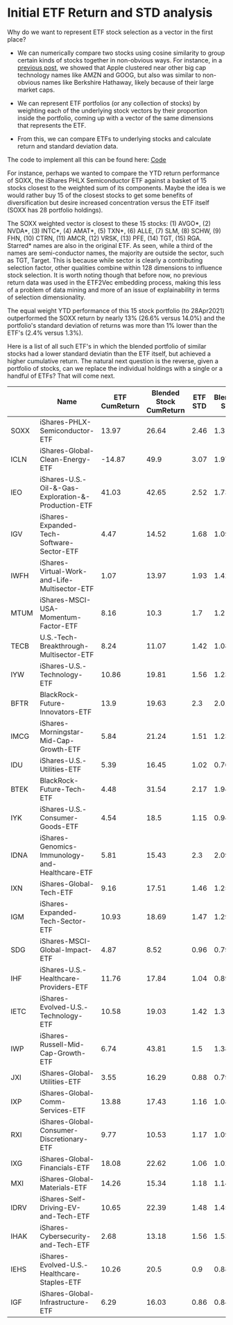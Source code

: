 # Initial ETF Return and STD analysis

Why do we want to represent ETF stock selection as a vector in the first place?

* We can numerically compare two stocks using cosine similarity to group certain kinds of stocks together in non-obvious ways. For instance, in a [previous post](https://ryanjameskim.com/2021/04/27/ETF2Vec-Optimized.html), we showed that Apple clustered near other big cap technology names like AMZN and GOOG, but also was similar to non-obvious names like Berkshire Hathaway, likely because of their large market caps.

* We can represent ETF portfolios (or any collection of stocks) by weighting each of the underlying stock vectors by their proportion inside the portfolio, coming up with a vector of the same dimensions that represents the ETF.

* From this, we can compare ETFs to underlying stocks and calculate return and standard deviation data.

The code to implement all this can be found here: [Code](https://github.com/ryanjameskim/public/blob/master/210428%20ETF%20v%20Vector%20Return%20comparison.py)

For instance, perhaps we wanted to compare the YTD return performance of SOXX, the iShares PHLX Semiconductor ETF against a basket of 15 stocks closest to the weighted sum of its components. Maybe the idea is we would rather buy 15 of the closest stocks to get some benefits of diversification but desire increased concentration versus the ETF itself (SOXX has 28 portfolio holdings).

The SOXX weighted vector is closest to these 15 stocks: (1) AVGO\*, (2) NVDA\*, (3) INTC\*, (4) AMAT\*, (5) TXN\*, (6) ALLE, (7) SLM, (8) SCHW, (9) FHN, (10) CTRN, (11) AMCR, (12) VRSK, (13) PFE, (14) TGT, (15)  RGA. Starred\* names are also in the original ETF. As seen, while a third of the names are semi-conductor names, the majority are outside the sector, such as TGT, Target. This is because while sector is clearly a contributing selection factor, other qualities combine within 128 dimensions to influence stock selection. It is worth noting though that before now, no previous return data was used in the ETF2Vec embedding process, making this less of a problem of data mining and more of an issue of explainability in terms of selection dimensionality.

The equal weight YTD performance of this 15 stock portfolio (to 28Apr2021) outperformed the SOXX return by nearly 13% (26.6% versus 14.0%) and the portfolio's standard deviation of returns was more than 1% lower than the ETF's (2.4% versus 1.3%).

Here is a list of all such ETF's in which the blended portfolio of similar stocks had a lower standard deviatin than the ETF itself, but achieved a higher cumulative return. The natural next question is the reverse, given a portfolio of stocks, can we replace the individual holdings with a single or a handful of ETFs? That will come next.


|      	| Name                                                	| ETF CumReturn 	| Blended Stock CumReturn 	| ETF STD 	| Blended STD 	|
|------	|-----------------------------------------------------	|---------------	|-------------------------	|---------	|-------------	|
| SOXX 	| iShares-PHLX-Semiconductor-ETF                      	| 13.97         	| 26.64                   	| 2.46    	| 1.3         	|
| ICLN 	| iShares-Global-Clean-Energy-ETF                     	| -14.87        	| 49.9                    	| 3.07    	| 1.97        	|
| IEO  	| iShares-U.S.-Oil-&-Gas-Exploration-&-Production-ETF 	| 41.03         	| 42.65                   	| 2.52    	| 1.73        	|
| IGV  	| iShares-Expanded-Tech-Software-Sector-ETF           	| 4.47          	| 14.52                   	| 1.68    	| 1.09        	|
| IWFH 	| iShares-Virtual-Work-and-Life-Multisector-ETF       	| 1.07          	| 13.97                   	| 1.93    	| 1.42        	|
| MTUM 	| iShares-MSCI-USA-Momentum-Factor-ETF                	| 8.16          	| 10.3                    	| 1.7     	| 1.2         	|
| TECB 	| U.S.-Tech-Breakthrough-Multisector-ETF              	| 8.24          	| 11.07                   	| 1.42    	| 1.08        	|
| IYW  	| iShares-U.S.-Technology-ETF                         	| 10.86         	| 19.81                   	| 1.56    	| 1.23        	|
| BFTR 	| BlackRock-Future-Innovators-ETF                     	| 13.9          	| 19.63                   	| 2.3     	| 2.01        	|
| IMCG 	| iShares-Morningstar-Mid-Cap-Growth-ETF              	| 5.84          	| 21.24                   	| 1.51    	| 1.23        	|
| IDU  	| iShares-U.S.-Utilities-ETF                          	| 5.39          	| 16.45                   	| 1.02    	| 0.76        	|
| BTEK 	| BlackRock-Future-Tech-ETF                           	| 4.48          	| 31.54                   	| 2.17    	| 1.94        	|
| IYK  	| iShares-U.S.-Consumer-Goods-ETF                     	| 4.54          	| 18.5                    	| 1.15    	| 0.94        	|
| IDNA 	| iShares-Genomics-Immunology-and-Healthcare-ETF      	| 5.81          	| 15.43                   	| 2.3     	| 2.09        	|
| IXN  	| iShares-Global-Tech-ETF                             	| 9.16          	| 17.51                   	| 1.46    	| 1.25        	|
| IGM  	| iShares-Expanded-Tech-Sector-ETF                    	| 10.93         	| 18.69                   	| 1.47    	| 1.29        	|
| SDG  	| iShares-MSCI-Global-Impact-ETF                      	| 4.87          	| 8.52                    	| 0.96    	| 0.79        	|
| IHF  	| iShares-U.S.-Healthcare-Providers-ETF               	| 11.76         	| 17.84                   	| 1.04    	| 0.89        	|
| IETC 	| iShares-Evolved-U.S.-Technology-ETF                 	| 10.58         	| 19.03                   	| 1.42    	| 1.3         	|
| IWP  	| iShares-Russell-Mid-Cap-Growth-ETF                  	| 6.74          	| 43.81                   	| 1.5     	| 1.38        	|
| JXI  	| iShares-Global-Utilities-ETF                        	| 3.55          	| 16.29                   	| 0.88    	| 0.79        	|
| IXP  	| iShares-Global-Comm-Services-ETF                    	| 13.88         	| 17.43                   	| 1.16    	| 1.08        	|
| RXI  	| iShares-Global-Consumer-Discretionary-ETF           	| 9.77          	| 10.53                   	| 1.17    	| 1.09        	|
| IXG  	| iShares-Global-Financials-ETF                       	| 18.08         	| 22.62                   	| 1.06    	| 1.02        	|
| MXI  	| iShares-Global-Materials-ETF                        	| 14.26         	| 15.34                   	| 1.18    	| 1.14        	|
| IDRV 	| iShares-Self-Driving-EV-and-Tech-ETF                	| 10.65         	| 22.39                   	| 1.48    	| 1.45        	|
| IHAK 	| iShares-Cybersecurity-and-Tech-ETF                  	| 2.68          	| 13.18                   	| 1.56    	| 1.53        	|
| IEHS 	| iShares-Evolved-U.S.-Healthcare-Staples-ETF         	| 10.26         	| 20.5                    	| 0.9     	| 0.88        	|
| IGF  	| iShares-Global-Infrastructure-ETF                   	| 6.29          	| 16.03                   	| 0.86    	| 0.84        	|

